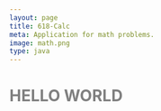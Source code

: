 ```yaml
---
layout: page
title: 618-Calc
meta: Application for math problems.
image: math.png
type: java
---
```

<h1 style='color: gray'>
HELLO WORLD
</h1>